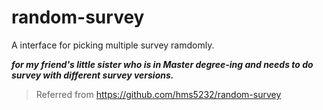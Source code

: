 # random-survey

A interface for picking multiple survey ramdomly. 


***for my friend's little sister who is in Master degree-ing and needs to do survey with different survey versions.***

> Referred from https://github.com/hms5232/random-survey